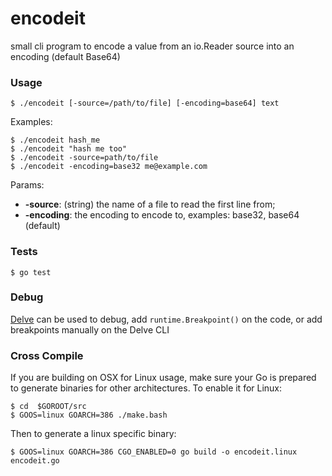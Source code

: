 # encodeit
small cli program to encode a value from an io.Reader source into an encoding (default Base64)


### Usage

```
$ ./encodeit [-source=/path/to/file] [-encoding=base64] text
```

Examples:

```
$ ./encodeit hash_me
$ ./encodeit "hash me too"
$ ./encodeit -source=path/to/file
$ ./encodeit -encoding=base32 me@example.com
```


Params:

-	__-source__: (string) the name of a file to read the first line from;
-	__-encoding__: the encoding to encode to, examples: base32, base64 (default)


### Tests

`$ go test`


### Debug

[Delve](https://github.com/derekparker/delve) can be used to debug, add `runtime.Breakpoint()` on the code, or add breakpoints manually on the Delve CLI


### Cross Compile

If you are building on OSX for Linux usage, make sure your Go is prepared to generate binaries for other architectures. To enable it for Linux:

```
$ cd  $GOROOT/src
$ GOOS=linux GOARCH=386 ./make.bash
```
Then to generate a linux specific binary:
```
$ GOOS=linux GOARCH=386 CGO_ENABLED=0 go build -o encodeit.linux encodeit.go
```

